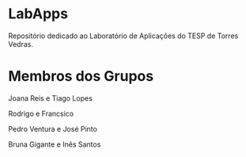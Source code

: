 # LabApps

Repositório dedicado ao Laboratório de Aplicações do TESP de Torres Vedras.

# Membros dos Grupos


Joana Reis e Tiago Lopes

Rodrigo e Francsico

Pedro Ventura e José Pinto

Bruna Gigante e Inês Santos
